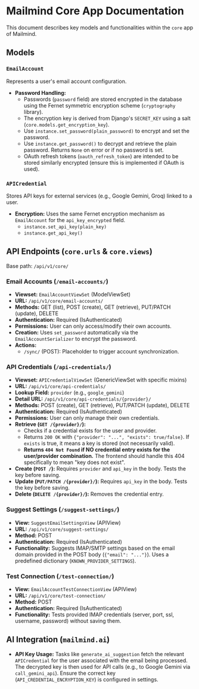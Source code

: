 # Mailmind Core App Documentation

This document describes key models and functionalities within the `core` app of Mailmind.

## Models

### `EmailAccount`

Represents a user's email account configuration.

- **Password Handling:**
  - Passwords (`password` field) are stored encrypted in the database using the Fernet symmetric encryption scheme (`cryptography` library).
  - The encryption key is derived from Django's `SECRET_KEY` using a salt (`core.models.get_encryption_key`).
  - Use `instance.set_password(plain_password)` to encrypt and set the password.
  - Use `instance.get_password()` to decrypt and retrieve the plain password. Returns `None` on error or if no password is set.
  - OAuth refresh tokens (`oauth_refresh_token`) are intended to be stored similarly encrypted (ensure this is implemented if OAuth is used).

### `APICredential`

Stores API keys for external services (e.g., Google Gemini, Groq) linked to a user.

- **Encryption:** Uses the same Fernet encryption mechanism as `EmailAccount` for the `api_key_encrypted` field.
  - `instance.set_api_key(plain_key)`
  - `instance.get_api_key()`

## API Endpoints (`core.urls` & `core.views`)

Base path: `/api/v1/core/`

### Email Accounts (`/email-accounts/`)

- **Viewset:** `EmailAccountViewSet` (ModelViewSet)
- **URL:** `/api/v1/core/email-accounts/`
- **Methods:** GET (list), POST (create), GET (retrieve), PUT/PATCH (update), DELETE
- **Authentication:** Required (IsAuthenticated)
- **Permissions:** User can only access/modify their own accounts.
- **Creation:** Uses `set_password` automatically via the `EmailAccountSerializer` to encrypt the password.
- **Actions:**
  - `/sync/` (POST): Placeholder to trigger account synchronization.

### API Credentials (`/api-credentials/`)

- **Viewset:** `APICredentialViewSet` (GenericViewSet with specific mixins)
- **URL:** `/api/v1/core/api-credentials/`
- **Lookup Field:** `provider` (e.g., `google_gemini`)
- **Detail URL:** `/api/v1/core/api-credentials/{provider}/`
- **Methods:** POST (create), GET (retrieve), PUT/PATCH (update), DELETE
- **Authentication:** Required (IsAuthenticated)
- **Permissions:** User can only manage their own credentials.
- **Retrieve (`GET /{provider}/`):**
  - Checks if a credential exists for the user and provider.
  - Returns `200 OK` with `{"provider": "...", "exists": true/false}`. If `exists` is true, it means a key is stored (not necessarily valid).
  - **Returns `404 Not Found` if NO credential entry exists for the user/provider combination.** The frontend should handle this 404 specifically to mean "key does not exist".
- **Create (`POST /`):** Requires `provider` and `api_key` in the body. Tests the key before saving.
- **Update (`PUT/PATCH /{provider}/`):** Requires `api_key` in the body. Tests the key before saving.
- **Delete (`DELETE /{provider}/`):** Removes the credential entry.

### Suggest Settings (`/suggest-settings/`)

- **View:** `SuggestEmailSettingsView` (APIView)
- **URL:** `/api/v1/core/suggest-settings/`
- **Method:** POST
- **Authentication:** Required (IsAuthenticated)
- **Functionality:** Suggests IMAP/SMTP settings based on the email domain provided in the POST body (`{"email": "..."}`). Uses a predefined dictionary (`KNOWN_PROVIDER_SETTINGS`).

### Test Connection (`/test-connection/`)

- **View:** `EmailAccountTestConnectionView` (APIView)
- **URL:** `/api/v1/core/test-connection/`
- **Method:** POST
- **Authentication:** Required (IsAuthenticated)
- **Functionality:** Tests provided IMAP credentials (server, port, ssl, username, password) without saving them.

## AI Integration (`mailmind.ai`)

- **API Key Usage:** Tasks like `generate_ai_suggestion` fetch the relevant `APICredential` for the user associated with the email being processed. The decrypted key is then used for API calls (e.g., to Google Gemini via `call_gemini_api`). Ensure the correct key (`API_CREDENTIAL_ENCRYPTION_KEY`) is configured in settings. 